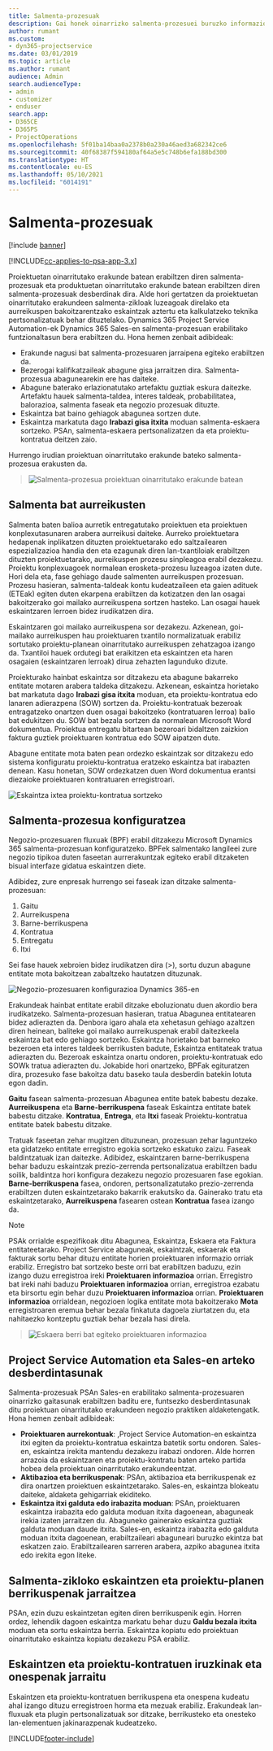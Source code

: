 ```yaml
---
title: Salmenta-prozesuak
description: Gai honek oinarrizko salmenta-prozesuei buruzko informazioa ematen du.
author: rumant
ms.custom:
- dyn365-projectservice
ms.date: 03/01/2019
ms.topic: article
ms.author: rumant
audience: Admin
search.audienceType:
- admin
- customizer
- enduser
search.app:
- D365CE
- D365PS
- ProjectOperations
ms.openlocfilehash: 5f01ba14baa0a2378b0a230a46aed3a682342ce6
ms.sourcegitcommit: 40f68387f594180af64a5e5c748b6efa188bd300
ms.translationtype: HT
ms.contentlocale: eu-ES
ms.lasthandoff: 05/10/2021
ms.locfileid: "6014191"
---
```

# <a name="sales-processes"></a>Salmenta-prozesuak

[!include [banner](../includes/psa-now-project-operations.md)]

[!INCLUDE[cc-applies-to-psa-app-3.x](../includes/cc-applies-to-psa-app-3x.md)]

Proiektuetan oinarritutako erakunde batean erabiltzen diren salmenta-prozesuak eta produktuetan oinarritutako erakunde batean erabiltzen diren salmenta-prozesuak desberdinak dira. Alde hori gertatzen da proiektuetan oinarritutako erakundeen salmenta-zikloak luzeagoak direlako eta aurreikuspen bakoitzarentzako eskaintzak aztertu eta kalkulatzeko teknika pertsonalizatuak behar dituztelako. Dynamics 365 Project Service Automation-ek Dynamics 365 Sales-en salmenta-prozesuan erabilitako funtzionaltasun bera erabiltzen du. Hona hemen zenbait adibideak:

- Erakunde nagusi bat salmenta-prozesuaren jarraipena egiteko erabiltzen da.
- Bezerogai kalifikatzaileak abagune gisa jarraitzen dira. Salmenta-prozesua abagunearekin ere has daiteke.
- Abagune baterako erlazionatutako artefaktu guztiak eskura daitezke. Artefaktu hauek salmenta-taldea, interes taldeak, probabilitatea, balorazioa, salmenta faseak eta negozio prozesuak dituzte.
- Eskaintza bat baino gehiagok abagunea sortzen dute.
- Eskaintza markatuta dago **Irabazi gisa itxita** moduan salmenta-eskaera sortzeko. PSAn, salmenta-eskaera pertsonalizatzen da eta proiektu-kontratua deitzen zaio.

Hurrengo irudian proiektuan oinarritutako erakunde bateko salmenta-prozesua erakusten da.

> ![Salmenta-prozesua proiektuan oinarritutako erakunde batean](media/basic-guide-1.png)

## <a name="estimating-a-sale"></a>Salmenta bat aurreikusten
Salmenta baten balioa aurretik entregatutako proiektuen eta proiektuen konplexutasunaren arabera aurreikusi daiteke. Aurreko proiektuetara hedapenak inplikatzen dituzten proiektuetarako edo saltzailearen espezializazioa handia den eta ezagunak diren lan-txantiloiak erabiltzen dituzten proiektuetarako, aurreikuspen prozesu sinpleagoa erabil dezakezu. Proiektu konplexuagoek normalean erosketa-prozesu luzeagoa izaten dute. Hori dela eta, fase gehiago daude salmenten aurreikuspen prozesuan. Prozesu hasieran, salmenta-taldeak kontu kudeatzaileen eta gaien adituek (ETEak) egiten duten ekarpena erabiltzen da kotizatzen den lan osagai bakoitzerako goi mailako aurreikuspena sortzen hasteko. Lan osagai hauek eskaintzaren lerroen bidez irudikatzen dira. 

Eskaintzaren goi mailako aurreikuspena sor dezakezu. Azkenean, goi-mailako aurreikuspen hau proiektuaren txantilo normalizatuak erabiliz sortutako proiektu-planean oinarritutako aurreikuspen zehatzagoa izango da. Txantiloi hauek ordutegi bat eraikitzen eta eskaintzen eta haren osagaien (eskaintzaren lerroak) dirua zehazten lagunduko dizute. 

Proiekturako hainbat eskaintza sor ditzakezu eta abagune bakarreko entitate motaren arabera taldeka ditzakezu. Azkenean, eskaintza horietako bat markatuta dago **Irabazi gisa itxita** moduan, eta proiektu-kontratua edo lanaren adierazpena (SOW) sortzen da. Proiektu-kontratuak bezeroak entragatzeko onartzen duen osagai bakoitzeko (kontratuaren lerroa) balio bat edukitzen du. SOW bat bezala sortzen da normalean Microsoft Word dokumentua. Proiektua entregatu bitartean bezeroari bidaltzen zaizkion faktura guztiek proiektuaren kontratua edo SOW aipatzen dute.

Abagune entitate mota baten pean ordezko eskaintzak sor ditzakezu edo sistema konfiguratu proiektu-kontratua eratzeko eskaintza bat irabazten denean. Kasu honetan, SOW ordezkatzen duen Word dokumentua erantsi diezaioke proiektuaren kontratuaren erregistroari.

![Eskaintza ixtea proiektu-kontratua sortzeko](media/basic-guide-2.png)

## <a name="configuring-the-sales-process"></a>Salmenta-prozesua konfiguratzea
Negozio-prozesuaren fluxuak (BPF) erabil ditzakezu Microsoft Dynamics 365 salmenta-prozesuan konfiguratzeko. BPFek salmentako langileei zure negozio tipikoa duten faseetan aurrerakuntzak egiteko erabil ditzaketen bisual interfaze gidatua eskaintzen diete.

Adibidez, zure enpresak hurrengo sei faseak izan ditzake salmenta-prozesuan:

1. Gaitu
2. Aurreikuspena
3. Barne-berrikuspena
4. Kontratua
5. Entregatu
6. Itxi

Sei fase hauek xebroien bidez irudikatzen dira (\>), sortu duzun abagune entitate mota bakoitzean zabaltzeko hautatzen dituzunak.

![Negozio-prozesuaren konfigurazioa Dynamics 365-en](media/basic-guide-3.png)
 
Erakundeak hainbat entitate erabil ditzake eboluzionatu duen akordio bera irudikatzeko. Salmenta-prozesuan hasieran, tratua Abagunea entitatearen bidez adierazten da. Denbora igaro ahala eta xehetasun gehiago azaltzen diren heinean, baliteke goi mailako aurreikuspenak erabil daitezkeela eskaintza bat edo gehiago sortzeko. Eskaintza horietako bat barneko bezeroen eta interes taldeek berrikusten badute, Eskaintza entitateak tratua adierazten du. Bezeroak eskaintza onartu ondoren, proiektu-kontratuak edo SOWk tratua adierazten du. Jokabide hori onartzeko, BPFak egituratzen dira, prozesuko fase bakoitza datu baseko taula desberdin batekin lotuta egon dadin.

**Gaitu** fasean salmenta-prozesuan Abagunea entite batek babestu dezake. **Aurreikuspena** eta **Barne-berrikuspena** faseak Eskaintza entitate batek babestu ditzake. **Kontratua**, **Entrega**, eta **Itxi** faseak Proiektu-kontratua entitate batek babestu ditzake.

Tratuak faseetan zehar mugitzen dituzunean, prozesuan zehar laguntzeko eta gidatzeko entitate erregistro egokia sortzeko eskatuko zaizu. Faseak baldintzatuak izan daitezke. Adibidez, eskaintzaren barne-berrikuspena behar baduzu eskaintzak prezio-zerrenda pertsonalizatua erabiltzen badu soilik, baldintza hori konfigura dezakezu negozio prozesuaren fase egokian. **Barne-berrikuspena** fasea, ondoren, pertsonalizatutako prezio-zerrenda erabiltzen duten eskaintzetarako bakarrik erakutsiko da. Gainerako tratu eta eskaintzetarako, **Aurreikuspena** fasearen ostean **Kontratua** fasea izango da.

> [!NOTE]
> PSAk orrialde espezifikoak ditu Abagunea, Eskaintza, Eskaera eta Faktura entitateetarako. Project Service abaguneak, eskaintzak, eskaerak eta fakturak sortu behar dituzu entitate horien proiektuaren informazio orriak erabiliz. Erregistro bat sortzeko beste orri bat erabiltzen baduzu, ezin izango duzu erregistroa ireki **Proiektuaren informazioa** orrian. Erregistro bat ireki nahi baduzu **Proiektuaren informazioa** orrian, erregistroa ezabatu eta birsortu egin behar duzu **Proiektuaren informazioa** orrian. **Proiektuaren informazioa** orrialdean, negozioen logika entitate mota bakoitzerako **Mota** erregistroaren eremua behar bezala finkatuta dagoela ziurtatzen du, eta nahitaezko kontzeptu guztiak behar bezala hasi direla.

> ![Eskaera berri bat egiteko proiektuaren informazioa](media/basic-guide-4.png)
 
## <a name="differences-between-project-service-automation-and-sales"></a>Project Service Automation eta Sales-en arteko desberdintasunak
Salmenta-prozesuak PSAn Sales-en erabilitako salmenta-prozesuaren oinarrizko gaitasunak erabiltzen baditu ere, funtsezko desberdintasunak ditu proiektuan oinarritutako erakundeen negozio praktiken aldaketengatik. Hona hemen zenbait adibideak:

- **Proiektuaren aurrekontuak**: ,Project Service Automation-en eskaintza itxi egiten da proiektu-kontratua eskaintza batetik sortu ondoren. Sales-en, eskaintza irekita mantendu dezakezu irabazi ondoren. Alde horren arrazoia da eskaintzaren eta proiektu-kontratu baten arteko partida hobea dela proiektuan oinarritutako erakundeentzat. 
- **Aktibazioa eta berrikuspenak**: PSAn, aktibazioa eta berrikuspenak ez dira onartzen proiektuen eskaintzetarako. Sales-en, eskaintza blokeatu daiteke, aldaketa gehigarriak ekiditeko.
- **Eskaintza itxi galduta edo irabazita moduan**: PSAn, proiektuaren eskaintza irabazita edo galduta moduan itxita dagoenean, abaguneak irekia izaten jarraitzen du. Abaguneko gainerako eskaintza guztiak galduta moduan daude itxita. Sales-en, eskaintza irabazita edo galduta moduan itxita dagoenean, erabiltzaileari abaguneari buruzko ekintza bat eskatzen zaio. Erabiltzailearen sarreren arabera, azpiko abagunea itxita edo irekita egon liteke.

## <a name="tracking-revisions-to-quotes-and-project-plans-in-the-sales-cycle"></a>Salmenta-zikloko eskaintzen eta proiektu-planen berrikuspenak jarraitzea
PSAn, ezin duzu eskaintzetan egiten diren berrikuspenik egin. Horren ordez, lehendik dagoen eskaintza markatu behar duzu **Galdu bezala itxita** moduan eta sortu eskaintza berria. Eskaintza kopiatu edo proiektuan oinarritutako eskaintza kopiatu dezakezu PSA erabiliz.

## <a name="tracking-comments-and-approvals-of-quotes-and-project-contracts"></a>Eskaintzen eta proiektu-kontratuen iruzkinak eta onespenak jarraitu
Eskaintzen eta proiektu-kontratuen berrikuspena eta onespena kudeatu ahal izango dituzu erregistroen horma eta mezuak erabiliz. Erakundeak lan-fluxuak eta plugin pertsonalizatuak sor ditzake, berrikusteko eta onesteko lan-elementuen jakinarazpenak kudeatzeko.


[!INCLUDE[footer-include](../includes/footer-banner.md)]